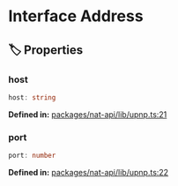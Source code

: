 # Interface Address

## 🏷️ Properties

### host <Badge type="info" text="optional" />

```ts
host: string
```
<p style="font-size: 14px; color: var(--vp-c-text-2)">
<strong>Defined in:</strong> <a href="https://github.com/voxelum/minecraft-launcher-core-node/blob/master/packages/nat-api/lib/upnp.ts#L21" target="_blank" rel="noreferrer">packages/nat-api/lib/upnp.ts:21</a>
</p>


### port

```ts
port: number
```
<p style="font-size: 14px; color: var(--vp-c-text-2)">
<strong>Defined in:</strong> <a href="https://github.com/voxelum/minecraft-launcher-core-node/blob/master/packages/nat-api/lib/upnp.ts#L22" target="_blank" rel="noreferrer">packages/nat-api/lib/upnp.ts:22</a>
</p>


